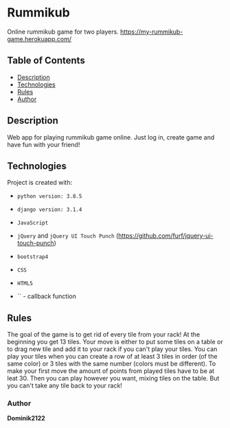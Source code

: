 # Rummikub

Online rummikub game for two players.
https://my-rummikub-game.herokuapp.com/

## Table of Contents

- [Description](#description)
- [Technologies](#technologies)
- [Rules](#rules)
- [Author](#author)

## Description
Web app for playing rummikub game online. Just log in, create game and have fun with your friend! 

## Technologies
Project is created with:
* `python version: 3.8.5`
* `django version: 3.1.4`
* `JavaScript`
* `jQuery` and `jQuery UI Touch Punch` (https://github.com/furf/jquery-ui-touch-punch)
* `bootstrap4`
* `CSS`
* `HTML5`

* `` - callback function

## Rules
The goal of the game is to get rid of every tile from your rack!
At the beginning you get 13 tiles. Your move is either to put some tiles on a table or to drag new tile and add it to your rack if you can't play your tiles.
You can play your tiles when you can create a row of at least 3 tiles in order (of the same color) or 3 tiles with the same number (colors must be different).
To make your first move the amount of points from played tiles have to be at leat 30. Then you can play however you want, mixing tiles on the table. But you can't take any tile back to your rack!


### Author

**Dominik2122**
